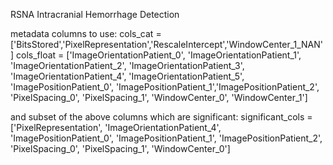 RSNA Intracranial Hemorrhage Detection

metadata columns to use:
cols_cat = ['BitsStored','PixelRepresentation','RescaleIntercept','WindowCenter_1_NAN']
cols_float = ['ImageOrientationPatient_0', 'ImageOrientationPatient_1',
       'ImageOrientationPatient_2', 'ImageOrientationPatient_3',
       'ImageOrientationPatient_4', 'ImageOrientationPatient_5',
       'ImagePositionPatient_0', 'ImagePositionPatient_1','ImagePositionPatient_2',
        'PixelSpacing_0', 'PixelSpacing_1', 'WindowCenter_0', 'WindowCenter_1']

and subset of the above columns which are significant:
significant_cols = ['PixelRepresentation', 'ImageOrientationPatient_4',
       'ImagePositionPatient_0', 'ImagePositionPatient_1',
       'ImagePositionPatient_2', 'PixelSpacing_0', 'PixelSpacing_1',
       'WindowCenter_0']
